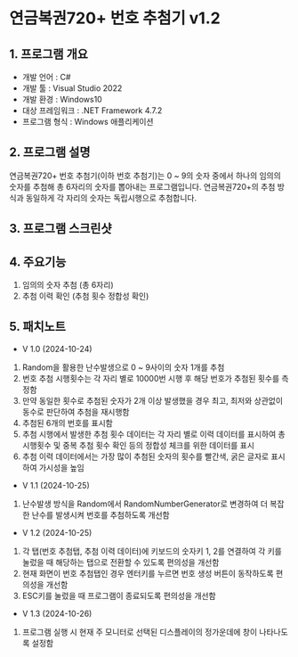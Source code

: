 # 연금복권720+ 번호 추첨기 v1.2
## 1. 프로그램 개요
   - 개발 언어 : C#
   - 개발 툴 : Visual Studio 2022
   - 개발 환경 : Windows10
   - 대상 프레임워크 : .NET Framework 4.7.2
   - 프로그램 형식 : Windows 애플리케이션
## 2. 프로그램 설명
연금복권720+ 번호 추첨기(이하 번호 추첨기)는 0 ~ 9의 숫자 중에서 하나의 임의의 숫자를 추첨해 총 6자리의 숫자를 뽑아내는 프로그램입니다.
연금복권720+의 추첨 방식과 동일하게 각 자리의 숫자는 독립시행으로 추첨합니다.
## 3. 프로그램 스크린샷

## 4. 주요기능
1. 임의의 숫자 추첨 (총 6자리)
2. 추첨 이력 확인 (추첨 횟수 정합성 확인)

## 5. 패치노트
- V 1.0 (2024-10-24)
1. Random을 활용한 난수발생으로 0 ~ 9사이의 숫자 1개를 추첨
2. 번호 추첨 시행횟수는 각 자리 별로 10000번 시행 후 해당 번호가 추첨된 횟수를 측정함
3. 만약 동일한 횟수로 추첨된 숫자가 2개 이상 발생했을 경우 최고, 최저와 상관없이 동수로 판단하여 추첨을 재시행함
4. 추첨된 6개의 번호를 표시함
5. 추첨 시행에서 발생한 추첨 횟수 데이터는 각 자리 별로 이력 데이터를 표시하여 총 시행횟수 및 중복 추첨 횟수 확인 등의 정합성 체크를 위한 데이터를 표시
6. 추첨 이력 데이터에서는 가장 많이 추첨된 숫자의 횟수를 빨간색, 굵은 글자로 표시하여 가시성을 높임
- V 1.1 (2024-10-25)
1. 난수발생 방식을 Random에서 RandomNumberGenerator로 변경하여 더 복잡한 난수를 발생시켜 번호를 추첨하도록 개선함
- V 1.2 (2024-10-25)
1. 각 탭(번호 추첨탭, 추첨 이력 데이터)에 키보드의 숫자키 1, 2를 연결하여 각 키를 눌렀을 때 해당하는 탭으로 전환할 수 있도록 편의성을 개선함
2. 현재 화면이 번호 추첨탭인 경우 엔터키를 누르면 번호 생성 버튼이 동작하도록 편의성을 개선함
3. ESC키를 눌렀을 때 프로그램이 종료되도록 편의성을 개선함
- V 1.3 (2024-10-26)
1. 프로그램 실행 시 현재 주 모니터로 선택된 디스플레이의 정가운데에 창이 나타나도록 설정함
